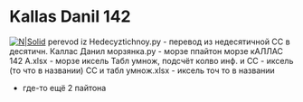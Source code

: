 # Kallas Danil 142
[![N|Solid](https://www.meteorologiaenred.com/wp-content/uploads/2021/07/mar-caribe.jpg)](https://pythonru.com/)
perevod iz Hedecyztichnoy.py - перевод из недесятичной СС в десятичн.
Каллас Данил морзянка.py - морзе ппайтон
морзе кАЛЛАС 142 А.xlsx - морзе иксель
Табл умнож, подсчёт колво инф. и СС - иксель (то что в названии)
СС и табл умнож.xlsx - иксель точ то в названии
- где-то ещё 2 пайтона
